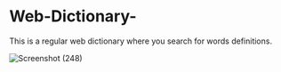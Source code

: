 # Web-Dictionary-
This is a regular web dictionary where you search for words definitions.

![Screenshot (248)](https://user-images.githubusercontent.com/53374350/132220546-8158840f-e46e-4a96-83b9-51744a632dd0.png)

